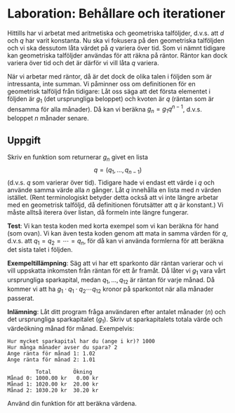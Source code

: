 # Laboration: Behållare och iterationer

Hittills har vi arbetat med aritmetiska och geometriska talföljder, d.v.s. att 
$d$ och $q$ har varit konstanta. Nu ska vi fokusera på den geometriska 
talföljden och vi ska dessutom låta värdet på $q$ variera över tid. Som vi 
nämnt tidigare kan geometriska talföljder användas för att räkna på räntor. 
Räntor kan dock variera över tid och det är därför vi vill låta $q$ variera. 

När vi arbetar med räntor, då är det dock de olika talen i följden som är 
intressanta, inte summan. Vi påminner oss om definitionen för en geometrisk 
talföljd från tidigare: Låt oss säga att det första elementet i följden är 
$g_1$ (det ursprungliga beloppet) och kvoten är $q$ (räntan som är densamma för 
alla månader). Då kan vi beräkna $g_n = g_1 q^{n-1}$, d.v.s. beloppet $n$ 
månader senare.


## Uppgift

Skriv en funktion som returnerar $g_n$ givet en lista
$$q = (q_1, \ldots, q_{n-1})$$
(d.v.s. $q$ som varierar över tid). Tidigare hade vi endast ett värde i $q$ och 
använde samma värde alla $n$ gånger. Låt $q$ innehålla en lista med $n$ värden 
istället. (Rent terminologiskt betyder detta också att vi inte längre arbetar 
med en geometrisk talföljd, då definitionen förutsätter att $q$ är konstant.) 
Vi måste alltså iterera över listan, då formeln inte längre fungerar.

**Test**: Vi kan testa koden med korta exempel som vi kan beräkna för hand (som 
ovan). Vi kan även testa koden genom att mata in samma värden för $q$, d.v.s. 
att $q_1 = q_2 = \cdots = q_n$, för då kan vi använda formlerna för att beräkna 
det sista talet i följden.

**Exempeltillämpning**: Säg att vi har ett sparkonto där räntan varierar och vi 
vill uppskatta inkomsten från räntan för ett år framåt. Då låter vi $g_1$ vara 
vårt ursprungliga sparkapital, medan $q_1, \ldots, q_{12}$ är räntan för varje 
månad.  Då kommer vi att ha $g_1\cdot q_1\cdot q_2\cdots q_{12}$ kronor på 
sparkontot när alla månader passerat.

**Inlämning**: Låt ditt program fråga användaren efter antalet månader ($n$) 
och det ursprungliga sparkapitalet ($g_1$). Skriv ut sparkapitalets totala 
värde och värdeökning månad för månad. Exempelvis:
```
Hur mycket sparkapital har du (ange i kr)? 1000
Hur många månader avser du spara? 2
Ange ränta för månad 1: 1.02
Ange ränta för månad 2: 1.01

         Total       Ökning
Månad 0: 1000.00 kr   0.00 kr
Månad 1: 1020.00 kr  20.00 kr
Månad 2: 1030.20 kr  30.20 kr
```
Använd din funktion för att beräkna värdena.
